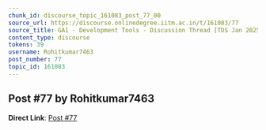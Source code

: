 ```yaml
---
chunk_id: discourse_topic_161083_post_77_00
source_url: https://discourse.onlinedegree.iitm.ac.in/t/161083/77
source_title: GA1 - Development Tools - Discussion Thread [TDS Jan 2025]
content_type: discourse
tokens: 39
username: Rohitkumar7463
post_number: 77
topic_id: 161083
---
```


## Post #77 by Rohitkumar7463

**Direct Link**: [Post #77](https://discourse.onlinedegree.iitm.ac.in/t/161083/77)
